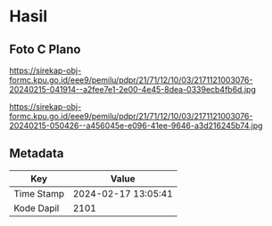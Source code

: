 # Hasil

## Foto C Plano

https://sirekap-obj-formc.kpu.go.id/eee9/pemilu/pdpr/21/71/12/10/03/2171121003076-20240215-041914--a2fee7e1-2e00-4e45-8dea-0339ecb4fb6d.jpg

https://sirekap-obj-formc.kpu.go.id/eee9/pemilu/pdpr/21/71/12/10/03/2171121003076-20240215-050426--a456045e-e096-41ee-9646-a3d216245b74.jpg


## Metadata

| Key        | Value               |
| ---------- | ------------------- |
| Time Stamp | 2024-02-17 13:05:41 |
| Kode Dapil | 2101                |




